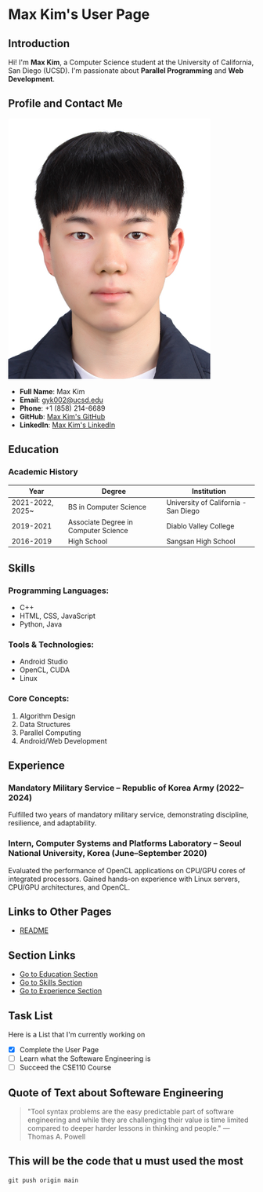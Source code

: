 # Max Kim's User Page

## Introduction
Hi! I'm __Max Kim__, a Computer Science student at the University of California, San Diego (UCSD). I'm passionate about __Parallel Programming__ and __Web Development__.

## Profile and Contact Me
![Profile Picture](./images/profile.jpg)
- __Full Name__: Max Kim
- __Email__: [gyk002@ucsd.edu](mailto:gyk002@ucsd.edu)
- __Phone__: +1 (858) 214-6689
- __GitHub__: [Max Kim's GitHub](https://github.com/Max010123e0)
- __LinkedIn__: [Max Kim's LinkedIn](https://www.linkedin.com/in/max-kim-786738180/)

## Education
### Academic History
| Year            | Degree                                | Institution                         |
|-----------------|---------------------------------------|-------------------------------------|
| 2021-2022, 2025~| BS in Computer Science                | University of California - San Diego|
| 2019-2021       | Associate Degree in Computer Science  | Diablo Valley College               |
| 2016-2019       | High School                           | Sangsan High School                 |

## Skills
### Programming Languages:
- C++
- HTML, CSS, JavaScript
- Python, Java

### Tools & Technologies:
- Android Studio
- OpenCL, CUDA
- Linux

### Core Concepts:
1. Algorithm Design
2. Data Structures
3. Parallel Computing
4. Android/Web Development

## Experience

### Mandatory Military Service – Republic of Korea Army (2022–2024)
Fulfilled two years of mandatory military service, demonstrating discipline, resilience, and adaptability.

### Intern, Computer Systems and Platforms Laboratory – Seoul National University, Korea (June–September 2020)
Evaluated the performance of OpenCL applications on CPU/GPU cores of integrated processors. Gained hands-on experience with Linux servers, CPU/GPU architectures, and OpenCL.


## Links to Other Pages
- [README](./README.md)

## Section Links
- [Go to Education Section](#education)
- [Go to Skills Section](#skills)
- [Go to Experience Section](#experience)

## Task List

Here is a List that I'm currently working on

- [x] Complete the User Page
- [ ] Learn what the Softeware Engineering is
- [ ] Succeed the CSE110 Course

## Quote of Text about Softeware Engineering
> "Tool syntax problems are the easy predictable part of software engineering and while they are challenging their value is time limited compared to deeper harder lessons in thinking and people." — Thomas A. Powell

## This will be the code that u must used the most 
```
git push origin main
```